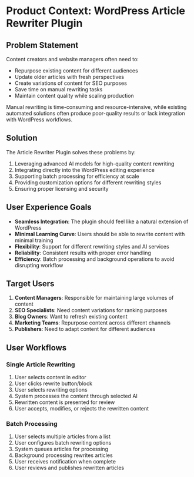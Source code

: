 # Product Context: WordPress Article Rewriter Plugin

## Problem Statement
Content creators and website managers often need to:
- Repurpose existing content for different audiences
- Update older articles with fresh perspectives
- Create variations of content for SEO purposes
- Save time on manual rewriting tasks
- Maintain content quality while scaling production

Manual rewriting is time-consuming and resource-intensive, while existing automated solutions often produce poor-quality results or lack integration with WordPress workflows.

## Solution
The Article Rewriter Plugin solves these problems by:
1. Leveraging advanced AI models for high-quality content rewriting
2. Integrating directly into the WordPress editing experience
3. Supporting batch processing for efficiency at scale
4. Providing customization options for different rewriting styles
5. Ensuring proper licensing and security

## User Experience Goals
- **Seamless Integration**: The plugin should feel like a natural extension of WordPress
- **Minimal Learning Curve**: Users should be able to rewrite content with minimal training
- **Flexibility**: Support for different rewriting styles and AI services
- **Reliability**: Consistent results with proper error handling
- **Efficiency**: Batch processing and background operations to avoid disrupting workflow

## Target Users
1. **Content Managers**: Responsible for maintaining large volumes of content
2. **SEO Specialists**: Need content variations for ranking purposes
3. **Blog Owners**: Want to refresh existing content
4. **Marketing Teams**: Repurpose content across different channels
5. **Publishers**: Need to adapt content for different audiences

## User Workflows

### Single Article Rewriting
1. User selects content in editor
2. User clicks rewrite button/block
3. User selects rewriting options
4. System processes the content through selected AI
5. Rewritten content is presented for review
6. User accepts, modifies, or rejects the rewritten content

### Batch Processing
1. User selects multiple articles from a list
2. User configures batch rewriting options
3. System queues articles for processing
4. Background processing rewrites articles
5. User receives notification when complete
6. User reviews and publishes rewritten articles
